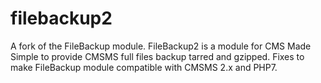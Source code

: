 # filebackup2
A fork of the FileBackup module. FileBackup2 is a module for CMS Made Simple to provide CMSMS full files backup tarred and gzipped.
Fixes to make FileBackup module compatible with CMSMS 2.x and PHP7.
